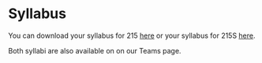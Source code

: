 # Syllabus

You can download your syllabus for 215 [here](_static/ECE215_Syllabus_Spring2025.pdf) or your syllabus for 215S [here](ECE215S_Syllabus_Spring2025.pdf). 

Both syllabi are also available on on our Teams page.  